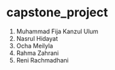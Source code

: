 # capstone_project
1. Muhammad Fija Kanzul Ulum
2. Nasrul Hidayat
3. Ocha Meilyla
4. Rahma Zahrani
5. Reni Rachmadhani
